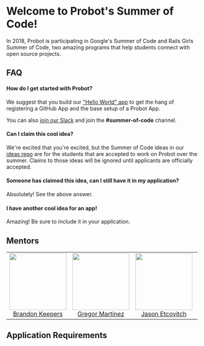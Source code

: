 # Welcome to Probot's Summer of Code!

In 2018, Probot is participating in Google's Summer of Code and Rails Girls Summer of Code, two amazing programs that help students connect with open source projects.

## FAQ

#### How do I get started with Probot?

We suggest that you build our ["Hello World" app](https://probot.github.io/docs/hello-world/) to get the hang of registering a GitHub App and the base setup of a Probot App.

You can also [join our Slack](https://probot-slackin.herokuapp.com/) and join the **#summer-of-code** channel.

#### Can I claim this cool idea?

We're excited that you're excited, but the Summer of Code ideas in our [ideas repo](https://github.com/probot/ideas) are for the students that are accepted to work on Probot over the summer. Claims to those ideas will be ignored until applicants are officially accepted.

#### Someone has claimed this idea, can I still have it in my application?

Absolutely! See the above answer.

#### I have another cool idea for an app!

Amazing! Be sure to include it in your application.

## Mentors

<table>
  <tbody>
    <tr>
      <td align="center" valign="top">
        <img width="150" height="150" src="https://github.com/bkeepers.png?s=150">
        <br>
        <a href="https://github.com/bkeepers">Brandon Keepers</a>
      </td>
      <td align="center" valign="top">
        <img width="150" height="150" src="https://github.com/gr2m.png?s=150">
        <br>
        <a href="https://github.com/gr2m">Gregor Martinez</a>
      </td>
      <td align="center" width="20%" valign="top">
        <img width="150" height="150" src="https://github.com/JasonEtco.png?s=150">
        <br>
        <a href="https://github.com/JasonEtco">Jason Etcovitch</a>
      </td>
      <td align="center" valign="top">
        <img width="150" height="150" src="https://github.com/tcbyrd.png?s=150">
        <br>
        <a href="https://github.com/tcbyrd">Tommy Byrd</a>
		<br>
      </td>
     </tr>
  </tbody>
</table>

## Application Requirements
